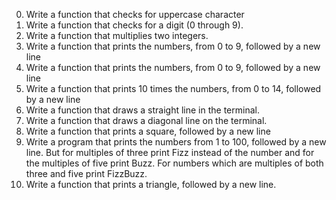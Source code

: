0. Write a function that checks for uppercase character
1. Write a function that checks for a digit (0 through 9).
2. Write a function that multiplies two integers.
3. Write a function that prints the numbers, from 0 to 9, followed by a new line
4. Write a function that prints the numbers, from 0 to 9, followed by a new line
5. Write a function that prints 10 times the numbers, from 0 to 14, followed by a new line
6. Write a function that draws a straight line in the terminal.
7. Write a function that draws a diagonal line on the terminal.
8. Write a function that prints a square, followed by a new line
9. Write a program that prints the numbers from 1 to 100, followed by a new line. But for multiples of three print Fizz instead of the number and for the multiples of five print Buzz. For numbers which are multiples of both three and five print FizzBuzz.
10. Write a function that prints a triangle, followed by a new line.

